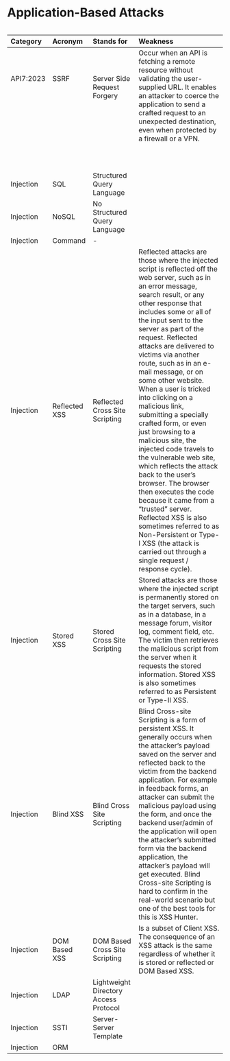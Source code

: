 <h1>Application-Based Attacks</h1>


<table class="center">
  

|Category |Acronym       |Stands for                    |Weakness                 |
|:--------------|:-------------|:-----------------------------|:------------------------|
| API7:2023<br><br><br><br><br><br><br><br>| SSRF<br><br><br><br><br><br><br><br>| Server Side Request Forgery<br><br><br><br><br><br>| Occur when an API is fetching a remote resource without validating the user-supplied URL. It enables an attacker to coerce the application to send a crafted request to an unexpected destination, even when protected by a firewall or a VPN.<br><br><br><br>|  |
| Injection        | SQL            | Structured Query Language              |
| Injection        | NoSQL          | No Structured Query Language           |
| Injection        | Command        | -                                      |
| Injection        | Reflected XSS  | Reflected Cross Site Scripting         | Reflected attacks are those where the injected script is reflected off the web server, such as in an error message, search result, or any other response that includes some or all of the input sent to the server as part of the request. Reflected attacks are delivered to victims via another route, such as in an e-mail message, or on some other website. When a user is tricked into clicking on a malicious link, submitting a specially crafted form, or even just browsing to a malicious site, the injected code travels to the vulnerable web site, which reflects the attack back to the user’s browser. The browser then executes the code because it came from a “trusted” server. Reflected XSS is also sometimes referred to as Non-Persistent or Type-I XSS (the attack is carried out through a single request / response cycle). | |
| Injection        | Stored XSS     | Stored Cross Site Scripting            | Stored attacks are those where the injected script is permanently stored on the target servers, such as in a database, in a message forum, visitor log, comment field, etc. The victim then retrieves the malicious script from the server when it requests the stored information. Stored XSS is also sometimes referred to as Persistent or Type-II XSS. | |
| Injection        | Blind XSS      | Blind Cross Site Scripting             | Blind Cross-site Scripting is a form of persistent XSS. It generally occurs when the attacker’s payload saved on the server and reflected back to the victim from the backend application. For example in feedback forms, an attacker can submit the malicious payload using the form, and once the backend user/admin of the application will open the attacker’s submitted form via the backend application, the attacker’s payload will get executed. Blind Cross-site Scripting is hard to confirm in the real-world scenario but one of the best tools for this is XSS Hunter. ||
| Injection        | DOM Based XSS  | DOM Based Cross Site Scripting         | Is a subset of Client XSS.<br>The consequence of an XSS attack is the same regardless of whether it is stored or reflected or DOM Based XSS. || 
| Injection        | LDAP           | Lightweight Directory Access Protocol  |
| Injection        | SSTI           | Server-Server Template                 |
| Injection        | ORM            |                                        |

</table>

<br>



